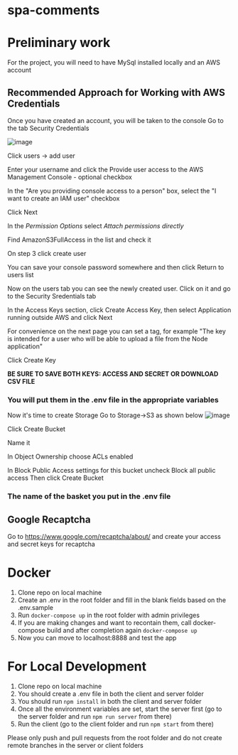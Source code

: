 # spa-comments

# Preliminary work

For the project, you will need to have MySql installed locally and an AWS account

## Recommended Approach for Working with AWS Credentials

Once you have created an account, you will be taken to the console
Go to the tab Security Credentials

![image](https://user-images.githubusercontent.com/60929911/221426500-0f7631f9-430e-4e64-94c0-a3508b075d7b.png)

Click users -> add user 

Enter your username and click the Provide user access to the AWS Management Console - optional checkbox

In the "Are you providing console access to a person" box, select the "I want to create an IAM user" checkbox

Click Next

In the *Permission Options* select *Attach permissions directly*

Find AmazonS3FullAccess in the list and check it

On step 3 click create user

You can save your console password somewhere and then click Return to users list

Now on the users tab you can see the newly created user. Click on it and go to the Security Sredentials tab

In the Access Keys section, click Create Access Key, then select Application running outside AWS and click Next

For convenience on the next page you can set a tag, for example "The key is intended for a user who will be able to upload a file from the Node application"

Click Create Key

**BE SURE TO SAVE BOTH KEYS: ACCESS AND SECRET OR DOWNLOAD CSV FILE**

### You will put them in the .env file in the appropriate variables

Now it's time to create Storage
Go to Storage->S3 as shown below
![image](https://user-images.githubusercontent.com/60929911/221427364-1afcfba3-ef6c-482d-abd6-39813f55fdf9.png)

Click Create Bucket

Name it 

In Object Ownership choose ACLs enabled

In Block Public Access settings for this bucket uncheck Block all public access
Then click Create Bucket

### The name of the basket you put in the .env file

## Google Recaptcha
Go to https://www.google.com/recaptcha/about/ and create your access and secret keys for recaptcha



# Docker

1. Clone repo on local machine
2. Create an .env in the root folder and fill in the blank fields based on the .env.sample
3. Run ```docker-compose up``` in the root folder with admin privileges
4. If you are making changes and want to recontain them, call docker-compose build and after completion again ```docker-compose up```
5. Now you can move to localhost:8888 and test the app

# For Local Development
1. Clone repo on local machine
2. You should create a .env file in both the client and server folder
3. You should run ```npm install``` in both the client and server folder
4. Once all the environment variables are set, start the server first (go to the server folder and run ```npm run server``` from there)
5. Run the client (go to the client folder and run ```npm start``` from there)

Please only push and pull requests from the root folder and do not create remote branches in the server or client folders
